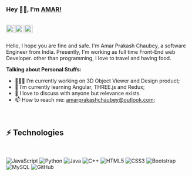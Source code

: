 ### Hey 👋🏽, I'm [AMAR!](https://github.com/amarprakashchaubey/) 

<br/>

<a href="https://twitter.com/amarprakashchau">
  <img align="left" alt="Amar's Twitter" width="22px" src="https://cdn.jsdelivr.net/npm/simple-icons@v3/icons/twitter.svg" />
</a>
<a href="https://www.linkedin.com/in/amar-prakash-chaubey-b94490186/">
  <img align="left" alt="Amar's LinkdeIN" width="22px" src="https://cdn.jsdelivr.net/npm/simple-icons@v3/icons/linkedin.svg" />
</a>
<a href="https://www.instagram.com/amarprakashchaubey/">
  <img align="left" alt="Amar's Instagram" width="22px" src="https://cdn.jsdelivr.net/npm/simple-icons@v3/icons/instagram.svg" />
</a>
<br />
<br />

Hello, I hope you are fine and safe. I'm Amar Prakash Chaubey, a software Engineer from India. Presently, I'm working as full time Front-End web Developer. other than programming, I love to travel and having food.

  
**Talking about Personal Stuffs:**

- 👨🏽‍💻 I’m currently working on 3D Object Viewer and Design product;
- 🌱 I’m currently learning Angular, THREE.js and Redux; 
- 💬 I love to discuss with anyone but relevance exists.
- 📫 How to reach me: amarprakashchaubey@outlook.com;

<br/>

## ⚡ Technologies
<br/>

![JavaScript](https://img.shields.io/badge/-JavaScript-black?style=flat-square&logo=javascript)
![Python](https://img.shields.io/badge/-Python-green?style=flat-square&logo=Python)
![Java](https://img.shields.io/badge/-java-E34A86?style=flat-square&logo=java)
![C++](https://img.shields.io/badge/-C++-00599C?style=flat-square&logo=c)
![HTML5](https://img.shields.io/badge/-HTML5-E34F26?style=flat-square&logo=html5&logoColor=white)
![CSS3](https://img.shields.io/badge/-CSS3-1572B6?style=flat-square&logo=css3)
![Bootstrap](https://img.shields.io/badge/-Bootstrap-563D7C?style=flat-square&logo=bootstrap)
![MySQL](https://img.shields.io/badge/-MySQL-blue?style=flat-square&logo=mysql)
![GitHub](https://img.shields.io/badge/-GitHub-181717?style=flat-square&logo=github)






